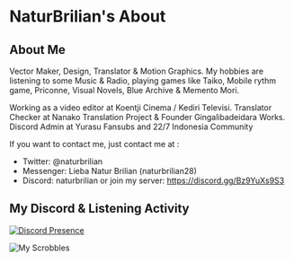 # NaturBrilian's About
## About Me

Vector Maker, Design, Translator & Motion Graphics.
My hobbies are listening to some Music & Radio, playing games like Taiko, Mobile rythm game, Priconne, Visual Novels, Blue Archive & Memento Mori.

Working as a video editor at Koentji Cinema / Kediri Televisi.
Translator Checker at Nanako Translation Project & Founder Gingalibadeidara Works.
Discord Admin at Yurasu Fansubs and 22/7 Indonesia Community

If you want to contact me, just contact me at :

- Twitter: @naturbrilian
- Messenger: Lieba Natur Brilian (naturbrilian28)
- Discord: naturbrilian or join my server: https://discord.gg/Bz9YuXs9S3

## My Discord & Listening Activity
[![Discord Presence](https://lanyard.cnrad.dev/api/304313603253862401)](https://discord.com/users/304313603253862401)

![My Scrobbles](https://lastfm-recently-played.vercel.app/api?user=naturbrilian)
<!--
**naturbrilian/naturbrilian** is a ✨ _special_ ✨ repository because its `README.md` (this file) appears on your GitHub profile.

Here are some ideas to get you started:

- 🔭 I’m currently working on ...
- 🌱 I’m currently learning ...
- 👯 I’m looking to collaborate on ...
- 🤔 I’m looking for help with ...
- 💬 Ask me about ...
- 📫 How to reach me: ...
- 😄 Pronouns: ...
- ⚡ Fun fact: ...
-->
